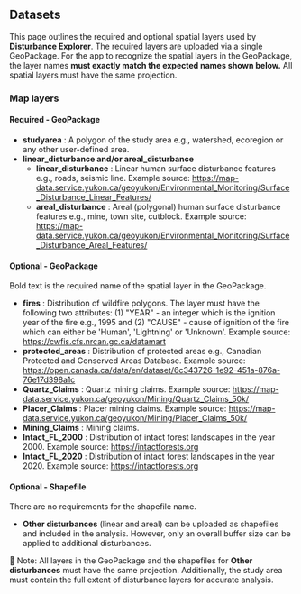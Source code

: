 ## Datasets
  
This page outlines the required and optional spatial layers used by **Disturbance Explorer**. The required layers are uploaded via a single GeoPackage. For the app to recognize the spatial layers in the GeoPackage, the layer names **must exactly match the expected names shown below.** All spatial layers must have the same projection.
  
### Map layers

#### Required - GeoPackage

- **studyarea** : A polygon of the study area e.g., watershed, ecoregion or any other user-defined area.
- **linear_disturbance and/or areal_disturbance** 
  - **linear_disturbance** : Linear human surface disturbance features e.g., roads, seismic line. Example source: https://map-data.service.yukon.ca/geoyukon/Environmental_Monitoring/Surface_Disturbance_Linear_Features/
  - **areal_disturbance** : Areal (polygonal) human surface disturbance features e.g., mine, town site, cutblock. Example source: https://map-data.service.yukon.ca/geoyukon/Environmental_Monitoring/Surface_Disturbance_Areal_Features/

#### Optional - GeoPackage 

Bold text is the required name of the spatial layer in the GeoPackage.

- **fires** : Distribution of wildfire polygons. The layer must have the following two attributes: (1) "YEAR" - an integer  which is the ignition year of the fire e.g., 1995 and (2) "CAUSE" - cause of ignition of the fire which can either be 'Human', 'Lightning' or 'Unknown'. Example source: https://cwfis.cfs.nrcan.gc.ca/datamart
- **protected_areas** : Distribution of protected areas e.g., Canadian Protected and Conserved Areas Database. Example source: https://open.canada.ca/data/en/dataset/6c343726-1e92-451a-876a-76e17d398a1c
- **Quartz_Claims** : Quartz mining claims. Example source: https://map-data.service.yukon.ca/geoyukon/Mining/Quartz_Claims_50k/
- **Placer_Claims** : Placer mining claims. Example source: https://map-data.service.yukon.ca/geoyukon/Mining/Placer_Claims_50k/
- **Mining_Claims** : Mining claims.
- **Intact_FL_2000** : Distribution of intact forest landscapes in the year 2000. Example source: https://intactforests.org
- **Intact_FL_2020** : Distribution of intact forest landscapes in the year 2020. Example source: https://intactforests.org

#### Optional - Shapefile

There are no requirements for the shapefile name.

- **Other disturbances** (linear and areal) can be uploaded as shapefiles and included in the analysis. However, only an overall buffer size can be applied to additional disturbances.


📌 Note: All layers in the GeoPackage and the shapefiles for **Other disturbances** must have the same projection. Additionally, the study area must contain the full extent of disturbance layers for
accurate analysis.
